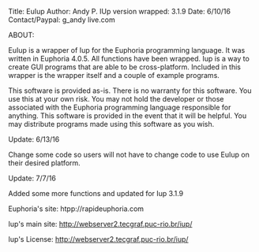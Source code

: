 Title: EuIup
Author: Andy P.
IUp version wrapped: 3.1.9
Date: 6/10/16
Contact/Paypal: g_andy <at> live.com

ABOUT:

EuIup is a wrapper of Iup for the Euphoria programming language. It was written in Euphoria 4.0.5. All
functions have been wrapped. Iup is a way to create GUI programs that are able to be cross-platform.
Included in this wrapper is the wrapper itself and a couple of example programs.

This software is provided as-is. There is no warranty for this software. You use this at your own risk.
You may not hold the developer or those associated with the Euphoria programming language responsible
for anything. This software is provided in the event that it will be helpful. You may distribute 
programs made using this software as you wish. 

Update: 6/13/16

Change some code so users will not have to change code to use EuIup on their desired platform.

Update: 7/7/16

Added some more functions and updated for Iup 3.1.9


Euphoria's site: htpp://rapideuphoria.com

Iup's main site: http://webserver2.tecgraf.puc-rio.br/iup/

Iup's License: http://webserver2.tecgraf.puc-rio.br/iup/ 
